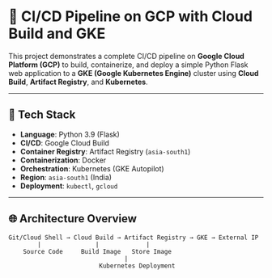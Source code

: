 # 🚀 CI/CD Pipeline on GCP with Cloud Build and GKE

This project demonstrates a complete CI/CD pipeline on **Google Cloud Platform (GCP)** to build, containerize, and deploy a simple Python Flask web application to a **GKE (Google Kubernetes Engine)** cluster using **Cloud Build**, **Artifact Registry**, and **Kubernetes**.

---

## 🧰 Tech Stack

- **Language**: Python 3.9 (Flask)
- **CI/CD**: Google Cloud Build
- **Container Registry**: Artifact Registry (`asia-south1`)
- **Containerization**: Docker
- **Orchestration**: Kubernetes (GKE Autopilot)
- **Region**: `asia-south1` (India)
- **Deployment**: `kubectl`, `gcloud`

---

## 🌐 Architecture Overview

```text
Git/Cloud Shell → Cloud Build → Artifact Registry → GKE → External IP
        |               |             |
    Source Code     Build Image   Store Image
                                |
                         Kubernetes Deployment
